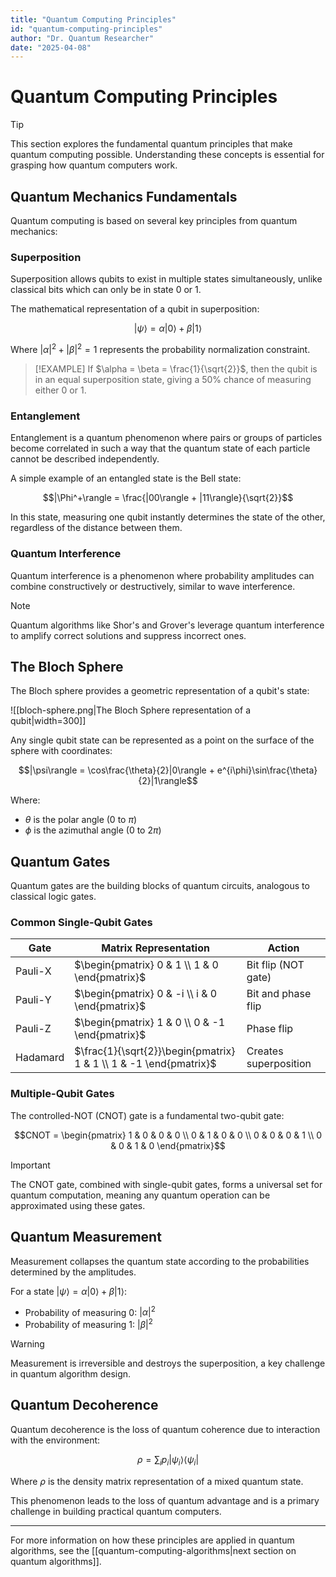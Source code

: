 ```yaml
---
title: "Quantum Computing Principles"
id: "quantum-computing-principles"
author: "Dr. Quantum Researcher"
date: "2025-04-08"
---
```


# Quantum Computing Principles

> [!TIP]
> This section explores the fundamental quantum principles that make quantum computing possible. Understanding these concepts is essential for grasping how quantum computers work.

## Quantum Mechanics Fundamentals

Quantum computing is based on several key principles from quantum mechanics:

### Superposition

Superposition allows qubits to exist in multiple states simultaneously, unlike classical bits which can only be in state 0 or 1.

The mathematical representation of a qubit in superposition:

$$|\psi\rangle = \alpha|0\rangle + \beta|1\rangle$$

Where $|\alpha|^2 + |\beta|^2 = 1$ represents the probability normalization constraint.

> [!EXAMPLE]
> If $\alpha = \beta = \frac{1}{\sqrt{2}}$, then the qubit is in an equal superposition state, giving a 50% chance of measuring either 0 or 1.

### Entanglement

Entanglement is a quantum phenomenon where pairs or groups of particles become correlated in such a way that the quantum state of each particle cannot be described independently.

A simple example of an entangled state is the Bell state:

$$|\Phi^+\rangle = \frac{|00\rangle + |11\rangle}{\sqrt{2}}$$

In this state, measuring one qubit instantly determines the state of the other, regardless of the distance between them.

### Quantum Interference

Quantum interference is a phenomenon where probability amplitudes can combine constructively or destructively, similar to wave interference.

> [!NOTE]
> Quantum algorithms like Shor's and Grover's leverage quantum interference to amplify correct solutions and suppress incorrect ones.

## The Bloch Sphere

The Bloch sphere provides a geometric representation of a qubit's state:

![[bloch-sphere.png|The Bloch Sphere representation of a qubit|width=300]]

Any single qubit state can be represented as a point on the surface of the sphere with coordinates:

$$|\psi\rangle = \cos\frac{\theta}{2}|0\rangle + e^{i\phi}\sin\frac{\theta}{2}|1\rangle$$

Where:
- $\theta$ is the polar angle (0 to $\pi$)
- $\phi$ is the azimuthal angle (0 to $2\pi$)

## Quantum Gates

Quantum gates are the building blocks of quantum circuits, analogous to classical logic gates.

### Common Single-Qubit Gates

| Gate | Matrix Representation | Action |
|------|----------------------|--------|
| Pauli-X | $\begin{pmatrix} 0 & 1 \\ 1 & 0 \end{pmatrix}$ | Bit flip (NOT gate) |
| Pauli-Y | $\begin{pmatrix} 0 & -i \\ i & 0 \end{pmatrix}$ | Bit and phase flip |
| Pauli-Z | $\begin{pmatrix} 1 & 0 \\ 0 & -1 \end{pmatrix}$ | Phase flip |
| Hadamard | $\frac{1}{\sqrt{2}}\begin{pmatrix} 1 & 1 \\ 1 & -1 \end{pmatrix}$ | Creates superposition |

### Multiple-Qubit Gates

The controlled-NOT (CNOT) gate is a fundamental two-qubit gate:

$$CNOT = \begin{pmatrix} 
1 & 0 & 0 & 0 \\
0 & 1 & 0 & 0 \\
0 & 0 & 0 & 1 \\
0 & 0 & 1 & 0
\end{pmatrix}$$

> [!IMPORTANT]
> The CNOT gate, combined with single-qubit gates, forms a universal set for quantum computation, meaning any quantum operation can be approximated using these gates.

## Quantum Measurement

Measurement collapses the quantum state according to the probabilities determined by the amplitudes.

For a state $|\psi\rangle = \alpha|0\rangle + \beta|1\rangle$:
- Probability of measuring 0: $|\alpha|^2$
- Probability of measuring 1: $|\beta|^2$

> [!WARNING]
> Measurement is irreversible and destroys the superposition, a key challenge in quantum algorithm design.

## Quantum Decoherence

Quantum decoherence is the loss of quantum coherence due to interaction with the environment:

$$\rho = \sum_i p_i |\psi_i\rangle\langle\psi_i|$$

Where $\rho$ is the density matrix representation of a mixed quantum state.

This phenomenon leads to the loss of quantum advantage and is a primary challenge in building practical quantum computers.

***

For more information on how these principles are applied in quantum algorithms, see the [[quantum-computing-algorithms|next section on quantum algorithms]].
